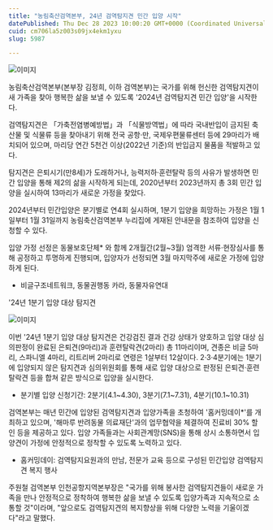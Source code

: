 ```yaml
---
title: "농림축산검역본부, 24년 검역탐지견 민간 입양 시작"
datePublished: Thu Dec 28 2023 10:00:20 GMT+0000 (Coordinated Universal Time)
cuid: cm706la5z003s09jx4ekm1yxu
slug: 5987

---
```



![이미지](https://cdn.hashnode.com/res/hashnode/image/upload/v1739260153881/7c22b5c2-6fa3-4591-9db3-d45fafbaa305.jpeg)

농림축산검역본부(본부장 김정희, 이하 검역본부)는 국가를 위해 헌신한 검역탐지견이 새 가족을 찾아 행복한 삶을 보낼 수 있도록 '2024년 검역탐지견 민간 입양'을 시작한다.

검역탐지견은 「가축전염병예방법」과 「식물방역법」에 따라 국내반입이 금지된 축산물 및 식물류 등을 찾아내기 위해 전국 공항·만, 국제우편물류센터 등에 29마리가 배치되어 있으며, 마리당 연간 5천건 이상(2022년 기준)의 반입금지 물품을 적발하고 있다.

탐지견은 은퇴시기(만8세)가 도래하거나, 능력저하·훈련탈락 등의 사유가 발생하면 민간 입양을 통해 제2의 삶을 시작하게 되는데, 2020년부터 2023년까지 총 3회 민간 입양을 실시하여 13마리가 새로운 가정을 찾았다.

2024년부터 민간입양은 분기별로 연4회 실시하며, 1분기 입양을 희망하는 가정은 1월 1일부터 1월 31일까지 농림축산검역본부 누리집에 게재된 안내문을 참조하여 입양을 신청할 수 있다.

입양 가정 선정은 동물보호단체* 와 함께 2개월간(2월~3월) 엄격한 서류·현장심사를 통해 공정하고 투명하게 진행되며, 입양자가 선정되면 3월 마지막주에 새로운 가정에 입양하게 된다.

* 비글구조네트워크, 동물권행동 카라, 동물자유연대

'24년 1분기 입양 대상 탐지견

![이미지](https://cdn.hashnode.com/res/hashnode/image/upload/v1739260155698/8565dae4-922b-4181-82b5-bca3f4e4fef6.png)

이번 '24년 1분기 입양 대상 탐지견은 건강검진 결과 건강 상태가 양호하고 입양 대상 심의판정이 완료된 은퇴견(9마리)과 훈련탈락견(2마리) 총 11마리이며, 견종은 비글 5마리, 스파니엘 4마리, 리트리버 2마리로 연령은 1살부터 12살이다. 2·3·4분기에는 1분기에 입양되지 않은 탐지견과 심의위원회를 통해 새로 입양 대상으로 판정된 은퇴견·훈련탈락견 등을 합쳐 같은 방식으로 입양을 실시한다.

* 분기별 입양 신청기간: 2분기(4.1~4.30), 3분기(7.1~7.31), 4분기(10.1~10.31)

검역본부는 매년 민간에 입양된 검역탐지견과 입양가족을 초청하여 '홈커밍데이*'를 개최하고 있으며, '해마루 반려동물 의료재단'과의 업무협약을 체결하여 진료비 30% 할인 등을 제공하고 있다. 입양 가족들과는 사회관계망(SNS)을 통해 상시 소통하면서 입양견이 가정에 안정적으로 정착할 수 있도록 노력하고 있다.

* 홈커밍데이: 검역탐지요원과의 만남, 전문가 교육 등으로 구성된 민간입양 검역탐지견 복지 행사

주원철 검역본부 인천공항지역본부장은 "국가를 위해 봉사한 검역탐지견들이 새로운 가족을 만나 안정적으로 정착하여 행복한 삶을 보낼 수 있도록 입양가족과 지속적으로 소통할 것"이라며, "앞으로도 검역탐지견의 복지향상을 위해 다양한 노력을 기울이겠다"라고 말했다.